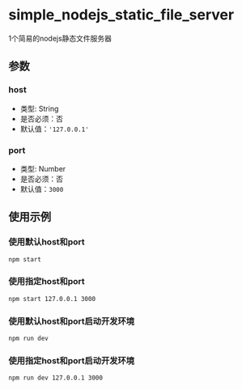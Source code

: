 # simple_nodejs_static_file_server

1个简易的nodejs静态文件服务器

## 参数

### host

- 类型: String
- 是否必须：否
- 默认值：`'127.0.0.1'`

### port

- 类型: Number
- 是否必须：否
- 默认值：`3000`

## 使用示例

### 使用默认host和port

```bash
npm start
```

### 使用指定host和port

```bash
npm start 127.0.0.1 3000
```

### 使用默认host和port启动开发环境

```bash
npm run dev
```

### 使用指定host和port启动开发环境

```bash
npm run dev 127.0.0.1 3000
```
